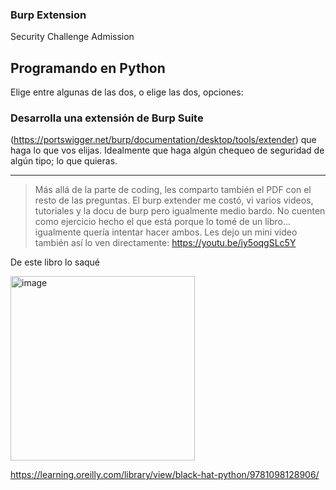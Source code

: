 ### Burp Extension
Security Challenge Admission

## Programando en Python
Elige entre algunas de las dos, o elige las dos, opciones:
### Desarrolla una extensión de Burp Suite
(https://portswigger.net/burp/documentation/desktop/tools/extender) que haga lo que vos elijas.
Idealmente que haga algún chequeo de seguridad de algún tipo; lo que quieras.



---
> Más allá de la parte de coding, les comparto también el PDF con el resto de las preguntas. El burp extender me costó, vi varios videos, tutoriales y la docu de burp pero igualmente medio bardo. 
No cuenten como ejercicio hecho el que está porque lo tomé de un libro... igualmente quería intentar hacer ambos. 
Les dejo un mini video también así lo ven directamente: https://youtu.be/iy5oqgSLc5Y

De este libro lo saqué

<img width="295" alt="image" src="https://user-images.githubusercontent.com/62352124/179425336-2b0e4d82-bddf-497d-8d1f-a91f94953b93.png">

https://learning.oreilly.com/library/view/black-hat-python/9781098128906/


